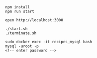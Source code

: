 ```
npm install
npm run start
```

```
open http://localhost:3000
```

```
./start.sh
./terminate.sh
```

```
sudo docker exec -it recipes_mysql bash
mysql -uroot -p
<!-- enter password -->
```
